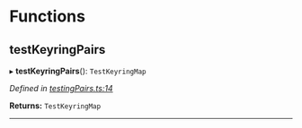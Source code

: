 

# Functions

<a id="testkeyringpairs"></a>

##  testKeyringPairs

▸ **testKeyringPairs**(): `TestKeyringMap`

*Defined in [testingPairs.ts:14](https://github.com/polkadot-js/common/blob/9fc3354/packages/keyring/src/testingPairs.ts#L14)*

**Returns:** `TestKeyringMap`

___


